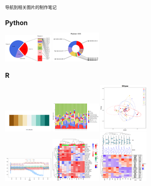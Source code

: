 <style>
img{
    width: 30%;
}
</style>

导航到相关图片的制作笔记


## Python 
[![bar_of_pie_plot](python/img/bar_of_pie_plot.png)](../python/python_plot)
[![donut_pie_plot](python/img/donut_pie_plot.png)](../python/python_plot)






## R
[![ColorMap](R/ColorMap/BrewerPal.png)](../R/ColorMap)
[![Bar_Alluvium](R/Bar_Alluvium/img/1.png)](../R/Bar_Alluvium)
[![Point](R/Point/img/9.png)](../R/Point)
[![TimeSeries](R/TimeSeries/img/7.png)](../R/TimeSeries)
[![Heatmap](R/Heatmap/img/2.png)](../R/Heatmap)
[![Heatmap](R/Heatmap/img/7.png)](../R/Heatmap)






